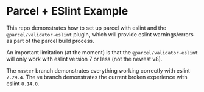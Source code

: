 # Parcel + ESlint Example

This repo demonstrates how to set up parcel with eslint and the `@parcel/validator-eslint` plugin, which will provide eslint warnings/errors as part of the parcel build process.

An important limitation (at the moment) is that the `@parcel/validator-eslint` will only work with eslint version 7 or less (not the newest v8).

The `master` branch demonstrates everything working correctly with eslint `7.29.4`. The `v8` branch demonstrates the current broken experience with eslint `8.14.0`.